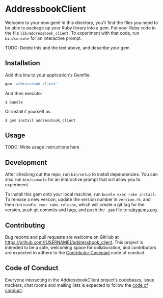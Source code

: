 # AddressbookClient

Welcome to your new gem! In this directory, you'll find the files you need to be able to package up your Ruby library into a gem. Put your Ruby code in the file `lib/addressbook_client`. To experiment with that code, run `bin/console` for an interactive prompt.

TODO: Delete this and the text above, and describe your gem

## Installation

Add this line to your application's Gemfile:

```ruby
gem 'addressbook_client'
```

And then execute:

    $ bundle

Or install it yourself as:

    $ gem install addressbook_client

## Usage

TODO: Write usage instructions here

## Development

After checking out the repo, run `bin/setup` to install dependencies. You can also run `bin/console` for an interactive prompt that will allow you to experiment.

To install this gem onto your local machine, run `bundle exec rake install`. To release a new version, update the version number in `version.rb`, and then run `bundle exec rake release`, which will create a git tag for the version, push git commits and tags, and push the `.gem` file to [rubygems.org](https://rubygems.org).

## Contributing

Bug reports and pull requests are welcome on GitHub at https://github.com/[USERNAME]/addressbook_client. This project is intended to be a safe, welcoming space for collaboration, and contributors are expected to adhere to the [Contributor Covenant](http://contributor-covenant.org) code of conduct.

## Code of Conduct

Everyone interacting in the AddressbookClient project’s codebases, issue trackers, chat rooms and mailing lists is expected to follow the [code of conduct](https://github.com/[USERNAME]/addressbook_client/blob/master/CODE_OF_CONDUCT.md).
